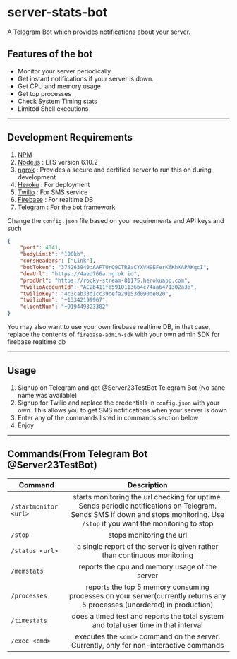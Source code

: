 # server-stats-bot
A Telegram Bot which provides notifications about your server.

## Features of the bot
- Monitor your server periodically
- Get instant notifications if your server is down.
- Get CPU and memory usage
- Get top processes
- Check System Timing stats
- Limited Shell executions

---
## Development Requirements
1. [NPM](https://www.npmjs.com/get-npm)
2. [Node.js](https://github.com/nodejs/node) : LTS version 6.10.2
3. [ngrok](https://ngrok.com/download) : Provides a secure and certified server to run this on during development
4. [Heroku](http://heroku.com/) : For deployment
5. [Twilio](https://www.twilio.com/) : For SMS service
6. [Firebase](https://firebase.google.com/) : For realtime DB
7. [Telegram](https://telegram.org/) : For the bot framework

Change the `config.json` file based on your requirements and API keys and such
```json
{
	"port": 4041,
	"bodyLimit": "100kb",
	"corsHeaders": ["Link"],
	"botToken": "374263940:AAFTUrQ9CTR8aCYXVH9EFerKfKhXAPAKqcI",
	"devUrl": "https://4aed766a.ngrok.io",
	"prodUrl": "https://rocky-stream-81175.herokuapp.com",
	"twilioAccountId": "AC2b411fe59101136b4c74aa6471302a3e",
	"twilioKey": "4c3cab33d1cc39cefa29153d090de020",
	"twilioNum": "+13342199967",
	"clientNum": "+919449323382"
}

```

You may also want to use your own firebase realtime DB, in that case, replace the contents of `firebase-admin-sdk` with your own admin SDK for firebase realtime db

---
## Usage
1. Signup on Telegram and get @Server23TestBot Telegram Bot (No sane name was available)
2. Signup for Twilio and replace the credentials in `config.json` with your own. This allows you to get SMS notifications when your server is down
2. Enter any of the commands listed in commands section below
3. Enjoy

---
## Commands(From Telegram Bot @Server23TestBot)

|          Command           |  Description  |
|------------------------------|:-------------:|
|       `/startmonitor <url>`      | starts monitoring the url checking for uptime. Sends periodic notifications on Telegram. Sends SMS if down and stops monitoring. Use `/stop` if you want the monitoring to stop |
|    `/stop`   | stops monitoring the url |
|     `/status <url>`    |    a single report of the server is given rather than continuous monitoring   |
|    `/memstats`   | reports the cpu and memory usage of the server |
|    `/processes`  | reports the top 5 memory consuming processes on your server(currently returns any 5 processes (unordered) in production)  |
|  `/timestats`  |  does a timed test and reports the total system and total user time in that interval  |
|   `/exec <cmd>`   |   executes the `<cmd>` command on the server. Currently, only for non-interactive commands   |
